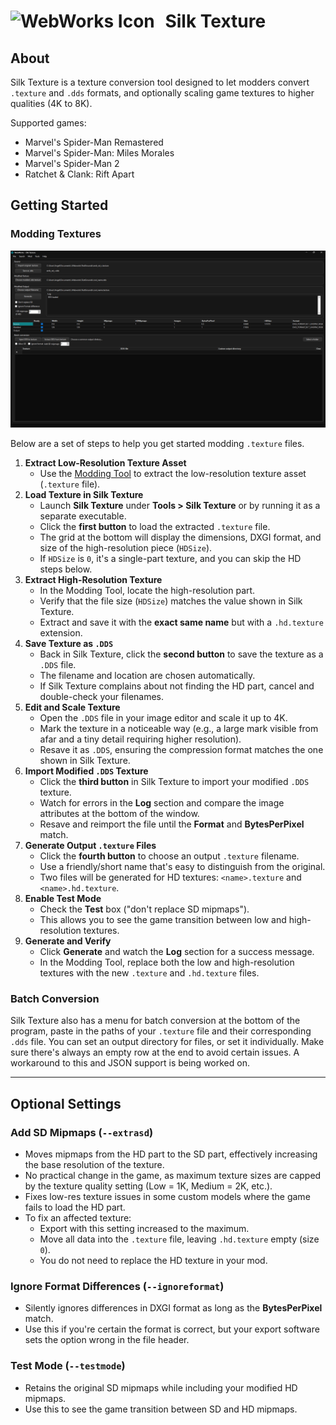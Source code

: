 # <img src="../../SilkTexture/SilkTexture_Icon.ico" alt="WebWorks Icon" width="25" height="25" style="margin-right: 10px;"> Silk Texture
## About
Silk Texture is a texture conversion tool designed to let modders convert `.texture` and  `.dds` formats, and optionally scaling game textures to higher qualities (4K to 8K).

Supported games:
- Marvel's Spider-Man Remastered
- Marvel's Spider-Man: Miles Morales
- Marvel's Spider-Man 2
- Ratchet & Clank: Rift Apart

## Getting Started
### Modding Textures
![Silk Texture window](../Screenshots/SilkTexture_screenshot.png)

Below are a set of steps to help you get started modding `.texture` files.

1. **Extract Low-Resolution Texture Asset**  
   - Use the [Modding Tool](ModdingTool.md) to extract the low-resolution texture asset (`.texture` file).
2. **Load Texture in Silk Texture**  
   - Launch **Silk Texture** under **Tools > Silk Texture** or by running it as a separate executable.  
   - Click the **first button** to load the extracted `.texture` file.  
   - The grid at the bottom will display the dimensions, DXGI format, and size of the high-resolution piece (`HDSize`).  
   - If `HDSize` is `0`, it's a single-part texture, and you can skip the HD steps below.
3. **Extract High-Resolution Texture**  
   - In the Modding Tool, locate the high-resolution part.  
   - Verify that the file size (`HDSize`) matches the value shown in Silk Texture.  
   - Extract and save it with the **exact same name** but with a `.hd.texture` extension.
4. **Save Texture as `.DDS`**  
   - Back in Silk Texture, click the **second button** to save the texture as a `.DDS` file.  
   - The filename and location are chosen automatically.  
   - If Silk Texture complains about not finding the HD part, cancel and double-check your filenames.
5. **Edit and Scale Texture**  
   - Open the `.DDS` file in your image editor and scale it up to 4K.  
   - Mark the texture in a noticeable way (e.g., a large mark visible from afar and a tiny detail requiring higher resolution).  
   - Resave it as `.DDS`, ensuring the compression format matches the one shown in Silk Texture.
6. **Import Modified `.DDS` Texture**  
   - Click the **third button** in Silk Texture to import your modified `.DDS` texture.  
   - Watch for errors in the **Log** section and compare the image attributes at the bottom of the window.  
   - Resave and reimport the file until the **Format** and **BytesPerPixel** match.
7. **Generate Output `.texture` Files**  
   - Click the **fourth button** to choose an output `.texture` filename.  
   - Use a friendly/short name that's easy to distinguish from the original.  
   - Two files will be generated for HD textures: `<name>.texture` and `<name>.hd.texture`.
8. **Enable Test Mode**  
   - Check the **Test** box ("don't replace SD mipmaps").  
   - This allows you to see the game transition between low and high-resolution textures.
9. **Generate and Verify**  
   - Click **Generate** and watch the **Log** section for a success message.  
   - In the Modding Tool, replace both the low and high-resolution textures with the new `.texture` and `.hd.texture` files.

### Batch Conversion
Silk Texture also has a menu for batch conversion at the bottom of the program, paste in the paths of your `.texture` file and their corresponding `.dds` file. You can set an output directory for files, or set it individually. Make sure there's always an empty row at the end to avoid certain issues. A workaround to this and JSON support is being worked on.

---

## Optional Settings

### Add SD Mipmaps (`--extrasd`)  
   - Moves mipmaps from the HD part to the SD part, effectively increasing the base resolution of the texture.  
   - No practical change in the game, as maximum texture sizes are capped by the texture quality setting (Low = 1K, Medium = 2K, etc.).  
   - Fixes low-res texture issues in some custom models where the game fails to load the HD part.  
   - To fix an affected texture:  
     - Export with this setting increased to the maximum.  
     - Move all data into the `.texture` file, leaving `.hd.texture` empty (size `0`).  
     - You do not need to replace the HD texture in your mod.

### Ignore Format Differences (`--ignoreformat`)
   - Silently ignores differences in DXGI format as long as the **BytesPerPixel** match.  
   - Use this if you're certain the format is correct, but your export software sets the option wrong in the file header.

### Test Mode (`--testmode`)  
   - Retains the original SD mipmaps while including your modified HD mipmaps.  
   - Use this to see the game transition between SD and HD mipmaps.